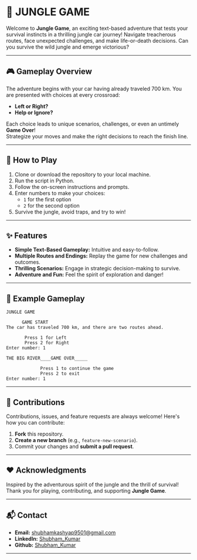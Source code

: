 # 🚗 JUNGLE GAME  
Welcome to **Jungle Game**, an exciting text-based adventure that tests your survival instincts in a thrilling jungle car journey! Navigate treacherous routes, face unexpected challenges, and make life-or-death decisions. Can you survive the wild jungle and emerge victorious?

---

## 🎮 Gameplay Overview  
The adventure begins with your car having already traveled 700 km. You are presented with choices at every crossroad:  
- **Left or Right?**  
- **Help or Ignore?**  

Each choice leads to unique scenarios, challenges, or even an untimely **Game Over**!  
Strategize your moves and make the right decisions to reach the finish line.

---

## 🚀 How to Play  
1. Clone or download the repository to your local machine.  
2. Run the script in Python.  
3. Follow the on-screen instructions and prompts.  
4. Enter numbers to make your choices:  
   - `1` for the first option  
   - `2` for the second option  
5. Survive the jungle, avoid traps, and try to win!

---

## ✨ Features  
- **Simple Text-Based Gameplay:** Intuitive and easy-to-follow.  
- **Multiple Routes and Endings:** Replay the game for new challenges and outcomes.  
- **Thrilling Scenarios:** Engage in strategic decision-making to survive.  
- **Adventure and Fun:** Feel the spirit of exploration and danger!

---

## 🔮 Example Gameplay  

```
JUNGLE GAME  

      GAME START  
The car has traveled 700 km, and there are two routes ahead.  

       Press 1 for Left  
       Press 2 for Right  
Enter number: 1  

THE BIG RIVER____GAME OVER_____  

             Press 1 to continue the game  
             Press 2 to exit  
Enter number: 1  
```

---

## 🤝 Contributions  
Contributions, issues, and feature requests are always welcome! Here's how you can contribute:  
1. **Fork** this repository.  
2. **Create a new branch** (e.g., `feature-new-scenario`).  
3. Commit your changes and **submit a pull request**.

---

## ❤️ Acknowledgments  
Inspired by the adventurous spirit of the jungle and the thrill of survival!  
Thank you for playing, contributing, and supporting **Jungle Game**.

---

## 📬 Contact  

- **Email:** shubhamkashyap9501@gmail.com
- **LinkedIn:** [Shubham_Kumar](https://www.linkedin.com/in/shubham0786/)
- **Github:** [Shubham_Kumar](https://github.com/ShubhamKumar0786)  

---


